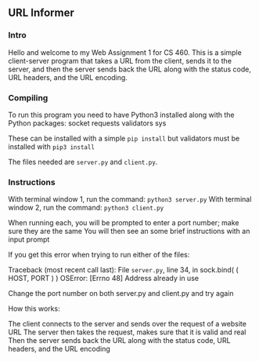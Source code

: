 ## URL Informer

### Intro

Hello and welcome to my Web Assignment 1 for CS 460. This is a simple client-server
program that takes a URL from the client, sends it to the server, and then the server 
sends back the URL along with the status code, URL headers, and the URL encoding.

### Compiling

To run this program you need to have Python3 installed along with the Python packages:
    socket
    requests
    validators
    sys

These can be installed with a simple `pip install` but validators must be installed with `pip3 install`

The files needed are `server.py` and `client.py`.

### Instructions

With terminal window 1, run the command: `python3 server.py`
With terminal window 2, run the command: `python3 client.py`

When running each, you will be prompted to enter a port number; make sure they are the same
You will then see an some brief instructions with an input prompt

If you get this error when trying to run either of the files:

Traceback (most recent call last):
  File `server.py`, line 34, in <module>
    sock.bind( ( HOST, PORT ) )
OSError: [Errno 48] Address already in use

Change the port number on both server.py and client.py and try again

How this works:

The client connects to the server and sends over the request of a website URL
The server then takes the request, makes sure that it is valid and real
Then the server sends back the URL along with the status code, URL headers, and the URL encoding